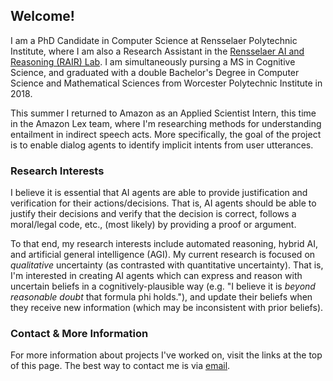 ## Welcome!
I am a PhD Candidate in Computer Science at Rensselaer Polytechnic Institute, where I am also a Research Assistant in the [Rensselaer AI and Reasoning (RAIR) Lab](https://rair.cogsci.rpi.edu/). I am simultaneously pursing a MS in Cognitive Science, and graduated with a double Bachelor's Degree in Computer Science and Mathematical Sciences from Worcester Polytechnic Institute in 2018.

This summer I returned to Amazon as an Applied Scientist Intern, this time in the Amazon Lex team, where I'm researching methods for understanding entailment in indirect speech acts. More specifically, the goal of the project is to enable dialog agents to identify implicit intents from user utterances.

### Research Interests
I believe it is essential that AI agents are able to provide justification and verification for their actions/decisions. That is, AI agents should be able to justify their decisions and verify that the decision is correct, follows a moral/legal code, etc., (most likely) by providing a proof or argument.

To that end, my research interests include automated reasoning, hybrid AI, and artificial general intelligence (AGI). My current research is focused on _qualitative_ uncertainty (as contrasted with quantitative uncertainty). That is, I'm interested in creating AI agents which can express and reason with uncertain beliefs in a cognitively-plausible way (e.g. "I believe it is _beyond reasonable doubt_ that formula phi holds."), and update their beliefs when they receive new information (which may be inconsistent with prior beliefs).

### Contact & More Information
For more information about projects I've worked on, visit the links at the top of this page. The best way to contact me is via [email](mailto:mike.j.giancola@gmail.com).
